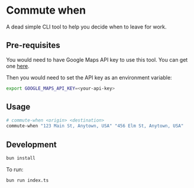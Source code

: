 # Commute when

A dead simple CLI tool to help you decide when to leave for work.

## Pre-requisites

You would need to have Google Maps API key to use this tool. You can get one [here](https://developers.google.com/maps/documentation/directions/get-api-key).

Then you would need to set the API key as an environment variable:

```bash
export GOOGLE_MAPS_API_KEY=<your-api-key>
```

## Usage

```bash
# commute-when <origin> <destination>
commute-when "123 Main St, Anytown, USA" "456 Elm St, Anytown, USA"
```

## Development

```bash
bun install
```

To run:

```bash
bun run index.ts
```
